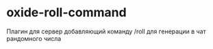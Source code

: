 # oxide-roll-command
 Плагин для сервер добавляющий команду /roll для генерации в чат рандомного числа
